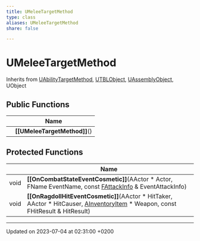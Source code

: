 ```yaml
---
title: UMeleeTargetMethod
type: class
aliases: UMeleeTargetMethod
share: false

---
```


# UMeleeTargetMethod





Inherits from [UAbilityTargetMethod](/docs/SDK/Source/Classes/classUAbilityTargetMethod.md), [UTBLObject](/docs/SDK/Source/Classes/classUTBLObject.md), [UAssemblyObject](/docs/SDK/Source/Classes/classUAssemblyObject.md), UObject

## Public Functions

|                | Name           |
| -------------- | -------------- |
| | **[[UMeleeTargetMethod]]**() |

## Protected Functions

|                | Name           |
| -------------- | -------------- |
| void | **[[OnCombatStateEventCosmetic]]**(AActor * Actor, FName EventName, const [FAttackInfo](/docs/SDK/Source/Classes/structFAttackInfo.md) & EventAttackInfo) |
| void | **[[OnRagdollHitEventCosmetic]]**(AActor * HitTaker, AActor * HitCauser, [AInventoryItem](/docs/SDK/Source/Classes/classAInventoryItem.md) * Weapon, const FHitResult & HitResult) |

-------------------------------

Updated on 2023-07-04 at 02:31:00 +0200